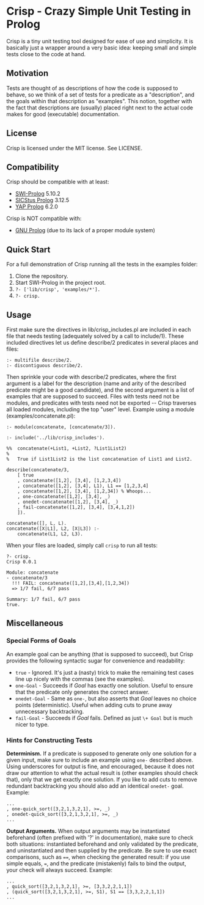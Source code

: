 # Crisp - Crazy Simple Unit Testing in Prolog

Crisp is a tiny unit testing tool designed for ease of use and simplicity. It is basically just a wrapper around a very basic idea: keeping small and simple tests close to the code at hand.

## Motivation

Tests are thought of as descriptions of how the code is supposed to behave, so we think of a set of tests for a predicate as a "description", and the goals within that description as "examples". This notion, together with the fact that descriptions are (usually) placed right next to the actual code makes for good (executable) documentation.

## License

Crisp is licensed under the MIT license. See LICENSE.

## Compatibility

Crisp should be compatible with at least:

 * [SWI-Prolog](http://www.swi-prolog.org/) 5.10.2
 * [SICStus Prolog](http://www.sics.se/sicstus/) 3.12.5
 * [YAP Prolog](http://www.dcc.fc.up.pt/~vsc/Yap/) 6.2.0

Crisp is NOT compatible with:

 * [GNU Prolog](http://www.gprolog.org/) (due to its lack of a proper module system)

## Quick Start

For a full demonstration of Crisp running all the tests in the examples folder:

 1. Clone the repository.
 2. Start SWI-Prolog in the project root.
 3. `?- ['lib/crisp', 'examples/*'].`
 4. `?- crisp.`

## Usage

First make sure the directives in lib/crisp_includes.pl are included in each file that needs testing (adequately solved by a call to include/1). These included directives let us define describe/2 predicates in several places and files:

    :- multifile describe/2.
    :- discontiguous describe/2.

Then sprinkle your code with describe/2 predicates, where the first argument is a label for the description (name and arity of the described predicate might be a good candidate), and the second argument is a list of examples that are supposed to succeed. Files with tests need not be modules, and predicates with tests need not be exported -- Crisp traverses all loaded modules, including the top "user" level. Example using a module (examples/concatenate.pl):

    :- module(concatenate, [concatenate/3]).

    :- include('../lib/crisp_includes').

    %%  concatenate(+List1, +List2, ?List1List2)
    %
    %   True if List1List2 is the list concatenation of List1 and List2.

    describe(concatenate/3,
        [ true
        , concatenate([1,2], [3,4], [1,2,3,4])
        , concatenate([1,2], [3,4], L1), L1 == [1,2,3,4]
        , concatenate([1,2], [3,4], [1,2,34]) % Whoops...
        , one-concatenate([1,2], [3,4], _)
        , onedet-concatenate([1,2], [3,4], _)
        , fail-concatenate([1,2], [3,4], [3,4,1,2])
        ]).

    concatenate([], L, L).
    concatenate([X|L1], L2, [X|L3]) :-
        concatenate(L1, L2, L3).

When your files are loaded, simply call `crisp` to run all tests:

    ?- crisp.
    Crisp 0.0.1

    Module: concatenate
    - concatenate/3
      !!! FAIL: concatenate([1,2],[3,4],[1,2,34])
      => 1/7 fail, 6/7 pass

    Summary: 1/7 fail, 6/7 pass
    true.

## Miscellaneous

### Special Forms of Goals

An example goal can be anything (that is supposed to succeed), but Crisp provides the following syntactic sugar for convenience and readability:

 * `true` - Ignored. It's just a (nasty) trick to make the remaining test cases line up nicely with the commas (see the examples).
 * `one-Goal` - Succeeds if _Goal_ has exactly one solution. Useful to ensure that the predicate only generates the correct answer.
 * `onedet-Goal` - Same as `one-`, but also asserts that _Goal_ leaves no choice points (deterministic). Useful when adding cuts to prune away unnecessary backtracking.
 * `fail-Goal` - Succeeds if _Goal_ fails. Defined as just `\+ Goal` but is much nicer to type.

### Hints for Constructing Tests

__Determinism.__ If a predicate is supposed to generate only one solution for a given input, make sure to include an example using `one-` described above. Using underscores for output is fine, and encouraged, because it does not draw our attention to what the actual result is (other examples should check that), only that we get exactly one solution. If you like to add cuts to remove redundant backtracking you should also add an identical `onedet-` goal. Example:

    ...
    , one-quick_sort([3,2,1,3,2,1], >=, _)
    , onedet-quick_sort([3,2,1,3,2,1], >=, _)
    ...

__Output Arguments.__ When output arguments may be instantiated beforehand (often prefixed with '?' in documentation), make sure to check both situations: instantiated beforehand and only validated by the predicate, and uninstantiated and then supplied by the predicate. Be sure to use exact comparisons, such as `==`, when checking the generated result: if you use simple equals, `=`, and the predicate (mistakenly) fails to bind the output, your check will always succeed. Example:

    ...
    , quick_sort([3,2,1,3,2,1], >=, [3,3,2,2,1,1])
    , (quick_sort([3,2,1,3,2,1], >=, S1), S1 == [3,3,2,2,1,1])
    ...
